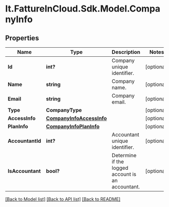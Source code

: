 # It.FattureInCloud.Sdk.Model.CompanyInfo

## Properties

Name | Type | Description | Notes
------------ | ------------- | ------------- | -------------
**Id** | **int?** | Company unique identifier. | [optional] 
**Name** | **string** | Company name. | [optional] 
**Email** | **string** | Company email. | [optional] 
**Type** | **CompanyType** |  | [optional] 
**AccessInfo** | [**CompanyInfoAccessInfo**](CompanyInfoAccessInfo.md) |  | [optional] 
**PlanInfo** | [**CompanyInfoPlanInfo**](CompanyInfoPlanInfo.md) |  | [optional] 
**AccountantId** | **int?** | Accountant unique identifier. | [optional] 
**IsAccountant** | **bool?** | Determine if the logged account is an accountant. | [optional] 

[[Back to Model list]](../README.md#documentation-for-models) [[Back to API list]](../README.md#documentation-for-api-endpoints) [[Back to README]](../README.md)

